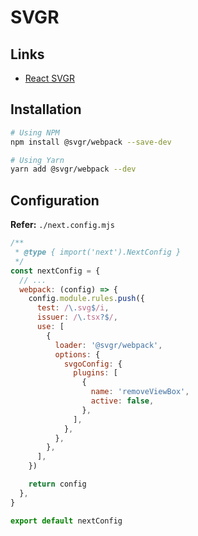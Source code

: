 # SVGR

## Links

- [React SVGR](/react/react-svgr.md)

## Installation

```sh
# Using NPM
npm install @svgr/webpack --save-dev

# Using Yarn
yarn add @svgr/webpack --dev
```

## Configuration

**Refer:** `./next.config.mjs`

```mjs
/**
 * @type { import('next').NextConfig }
 */
const nextConfig = {
  // ...
  webpack: (config) => {
    config.module.rules.push({
      test: /\.svg$/i,
      issuer: /\.tsx?$/,
      use: [
        {
          loader: '@svgr/webpack',
          options: {
            svgoConfig: {
              plugins: [
                {
                  name: 'removeViewBox',
                  active: false,
                },
              ],
            },
          },
        },
      ],
    })

    return config
  },
}

export default nextConfig
```

